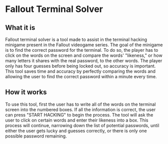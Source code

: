 # Fallout Terminal Solver
## What it is
Fallout terminal solver is a tool made to assist in the terminal hacking minigame present in the Fallout videogame series. The goal of the minigame is to find the correct password for the terminal. To do so, the player has to click on the words on the screen and compare the words' "likeness," or how many letters it shares with the real password, to the other words. The player only has four guesses before being locked out, so accuracy is important. This tool saves time and accuracy by perfectly comparing the words and allowing the user to find the correct password within a minute every time.

## How it works
To use this tool, first the user has to write all of the words on the terminal screen into the numbered boxes. If all the information is correct, the user can press "START HACKING" to begin the process. The tool will ask the user to click on certain words and enter their likeness into a box. This process will continue, narrowing down the list of potential passwords, until either the user gets lucky and guesses correctly, or there is only one possible password remaining.
